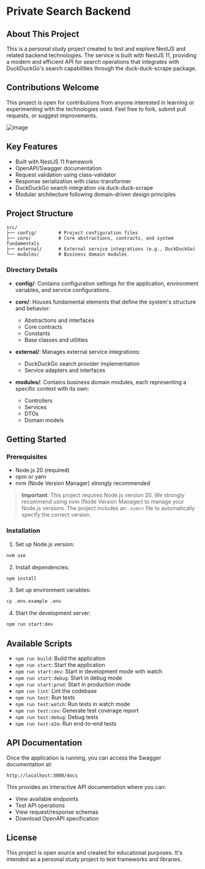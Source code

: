 # Private Search Backend

## About This Project

This is a personal study project created to test and explore NestJS and related backend technologies. The service is built with NestJS 11, providing a modern and efficient API for search operations that integrates with DuckDuckGo's search capabilities through the duck-duck-scrape package.

## Contributions Welcome

This project is open for contributions from anyone interested in learning or experimenting with the technologies used. Feel free to fork, submit pull requests, or suggest improvements.

![image](https://github.com/user-attachments/assets/b0069a96-8cba-4cd9-9cc2-6000f2ccc788)


## Key Features

- Built with NestJS 11 framework
- OpenAPI/Swagger documentation
- Request validation using class-validator
- Response serialization with class-transformer
- DuckDuckGo search integration via duck-duck-scrape
- Modular architecture following domain-driven design principles

## Project Structure

```
src/
├── config/        # Project configuration files
├── core/          # Core abstractions, contracts, and system fundamentals
├── external/      # External service integrations (e.g., DuckDuckGo)
└── modules/       # Business domain modules
```

### Directory Details

- **config/**: Contains configuration settings for the application, environment variables, and service configurations.

- **core/**: Houses fundamental elements that define the system's structure and behavior:
  - Abstractions and interfaces
  - Core contracts
  - Constants
  - Base classes and utilities

- **external/**: Manages external service integrations:
  - DuckDuckGo search provider implementation
  - Service adapters and interfaces

- **modules/**: Contains business domain modules, each representing a specific context with its own:
  - Controllers
  - Services
  - DTOs
  - Domain models


## Getting Started

### Prerequisites

- Node.js 20 (required)
- npm or yarn
- nvm (Node Version Manager) strongly recommended

> **Important**: This project requires Node.js version 20. We strongly recommend using nvm (Node Version Manager) to manage your Node.js versions. The project includes an `.nvmrc` file to automatically specify the correct version.

### Installation

1. Set up Node.js version:
```bash
nvm use
```

2. Install dependencies:
```bash
npm install
```

3. Set up environment variables:
```bash
cp .env.example .env
```

4. Start the development server:
```bash
npm run start:dev
```

## Available Scripts

- `npm run build`: Build the application
- `npm run start`: Start the application
- `npm run start:dev`: Start in development mode with watch
- `npm run start:debug`: Start in debug mode
- `npm run start:prod`: Start in production mode
- `npm run lint`: Lint the codebase
- `npm run test`: Run tests
- `npm run test:watch`: Run tests in watch mode
- `npm run test:cov`: Generate test coverage report
- `npm run test:debug`: Debug tests
- `npm run test:e2e`: Run end-to-end tests

## API Documentation

Once the application is running, you can access the Swagger documentation at:

```
http://localhost:3000/docs
```

This provides an interactive API documentation where you can:
- View available endpoints
- Test API operations
- View request/response schemas
- Download OpenAPI specification

## License

This project is open source and created for educational purposes. It's intended as a personal study project to test frameworks and libraries.
